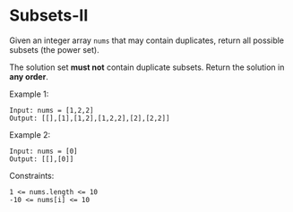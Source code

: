 # Subsets-II

Given an integer array ```nums``` that may contain duplicates, return all possible 
subsets
 (the power set).

The solution set **must not** contain duplicate subsets. Return the solution in **any order**.

 

Example 1:
```
Input: nums = [1,2,2]
Output: [[],[1],[1,2],[1,2,2],[2],[2,2]]
```
Example 2:
```
Input: nums = [0]
Output: [[],[0]]
 ```

Constraints:
```
1 <= nums.length <= 10
-10 <= nums[i] <= 10
```
